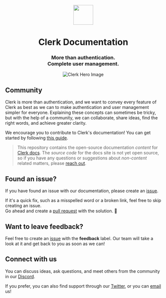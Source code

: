 <p align="center">
  <a href="https://clerk.com?utm_source=github&utm_medium=clerk_docs" target="_blank" rel="noopener noreferrer">
    <picture>
      <source media="(prefers-color-scheme: dark)" srcset="https://images.clerk.dev/static/logo-dark-mode-400x400.png">
      <img src="https://images.clerk.com/static/logo-light-mode-400x400.png" height="64">
    </picture>
  </a>
  <br />
</p>
<div align="center">
  <h1>
    Clerk Documentation
  </h1>
  <h3>More than authentication.<br />Complete user management.</h3>
  <img alt="Clerk Hero Image" src="https://github.com/clerkinc/clerk-docs/blob/df9c607030f351d359c752e2a237664cfb098ba9/public/images/home/docs-hero-light.svg">
</div>

## Community 

Clerk is more than authentication, and we want to convey every feature of Clerk as best as we can to make authentication and user management simpler for everyone. Explaining these concepts can sometimes be tricky, but with the help of a community, we can collaborate, share ideas, find the right words, and achieve greater clarity.

We encourage you to contribute to Clerk's documentation! You can get started by following [this guide](./CONTRIBUTING.md).

> This repository contains the open-source documentation *content* for [Clerk docs](https://clerk.com/docs).  The *source code* for the docs site is not yet open source, so if you have any questions or suggestions about *non-content* related matters, please [reach out](https://clerk.com/support).

## Found an issue?

If you have found an issue with our documentation, please create an [issue](https://github.com/clerkinc/clerk-docs/issues).

If it's a quick fix, such as a misspelled word or a broken link, feel free to skip creating an issue.  
Go ahead and create a [pull request](https://github.com/clerkinc/clerk-docs/pulls) with the solution. :rocket:

## Want to leave feedback?

Feel free to create an [issue](https://github.com/clerkinc/clerk-docs/issues) with the **feedback** label. Our team will take a look at it and get back to you as soon as we can!

## Connect with us

You can discuss ideas, ask questions, and meet others from the community in our [Discord](https://discord.com/invite/b5rXHjAg7A). 

If you prefer, you can also find support through our [Twitter](https://twitter.com/ClerkDev), or you can [email](mailto:support@clerk.dev) us!
